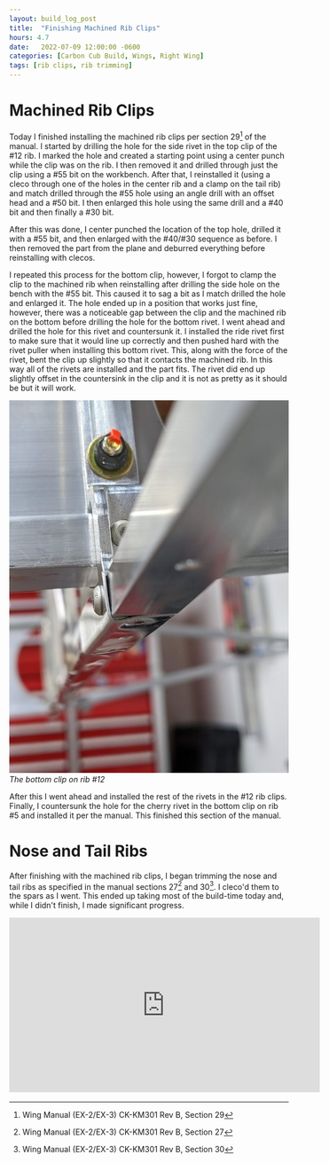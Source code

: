 ```yaml
---
layout: build_log_post
title:  "Finishing Machined Rib Clips"
hours: 4.7
date:   2022-07-09 12:00:00 -0600
categories: [Carbon Cub Build, Wings, Right Wing]
tags: [rib clips, rib trimming]
---
```


# Machined Rib Clips

Today I finished installing the machined rib clips per section 29[^section-29-ref] of the manual. I started by drilling the hole for the side rivet in the top clip of the #12 rib. I marked the hole and created a starting point using a center punch while the clip was on the rib. I then removed it and drilled through just the clip using a #55 bit on the workbench. After that, I reinstalled it (using a cleco through one of the holes in the center rib and a clamp on the tail rib) and match drilled through the #55 hole using an angle drill with an offset head and a #50 bit. I then enlarged this hole using the same drill and a #40 bit and then finally a #30 bit.

After this was done, I center punched the location of the top hole, drilled it with a #55 bit, and then enlarged with the #40/#30 sequence as before. I then removed the part from the plane and deburred everything before reinstalling with clecos.

I repeated this process for the bottom clip, however, I forgot to clamp the clip to the machined rib when reinstalling after drilling the side hole on the bench with the #55 bit. This caused it to sag a bit as I match drilled the hole and enlarged it. The hole ended up in a position that works just fine, however, there was a noticeable gap between the clip and the machined rib on the bottom before drilling the hole for the bottom rivet. I went ahead and drilled the hole for this rivet and countersunk it. I installed the ride rivet first to make sure that it would line up correctly and then pushed hard with the rivet puller when installing this bottom rivet. This, along with the force of the rivet, bent the clip up slightly so that it contacts the machined rib. In this way all of the rivets are installed and the part fits. The rivet did end up slightly offset in the countersink in the clip and it is not as pretty as it should be but it will work.

![Desktop View](/assets/img/posts/2022/2022-07-09-finishing-rib-clips/bottom_clip.jpg)
_The bottom clip on rib #12_

After this I went ahead and installed the rest of the rivets in the #12 rib clips. Finally, I countersunk the hole for the cherry rivet in the bottom clip on rib #5 and installed it per the manual. This finished this section of the manual.

# Nose and Tail Ribs

After finishing with the machined rib clips, I began trimming the nose and tail ribs as specified in the manual sections 27[^section-27-ref] and 30[^section-30-ref]. I cleco'd them to the spars as I went. This ended up taking most of the build-time today and, while I didn't finish, I made significant progress.

<iframe width="560" height="315" src="https://www.youtube.com/embed/u2aVVAdpqJI" title="YouTube video player" frameborder="0" allow="accelerometer; autoplay; clipboard-write; encrypted-media; gyroscope; picture-in-picture" allowfullscreen></iframe>

[^section-27-ref]: Wing Manual (EX-2/EX-3) CK-KM301 Rev B, Section 27
[^section-29-ref]: Wing Manual (EX-2/EX-3) CK-KM301 Rev B, Section 29
[^section-30-ref]: Wing Manual (EX-2/EX-3) CK-KM301 Rev B, Section 30